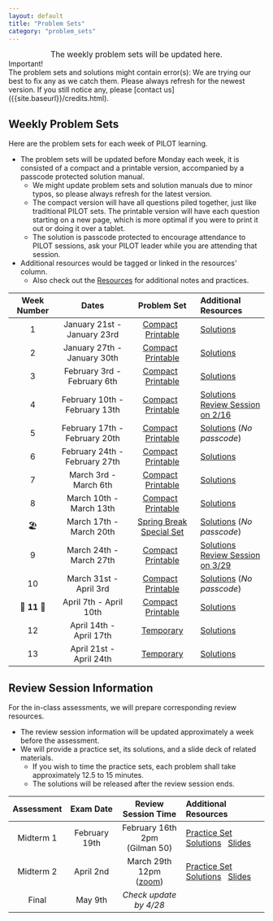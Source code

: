 ```yaml
---
layout: default
title: "Problem Sets"
category: "problem_sets"
---
```


<div style="text-align: center; font-size: 110%;">
    The weekly problem sets will be updated here.
</div>

<div class='admonition info'>
  <div class='title'>Important!</div>
  <div class='content' markdown='1'>
The problem sets and solutions might contain error(s): We are trying our best to fix any as we catch them. Please always refresh for the newest version. If you still notice any, please [contact us]({{site.baseurl}}/credits.html).
  </div>
</div>

## Weekly Problem Sets

Here are the problem sets for each week of PILOT learning.
- The problem sets will be updated before Monday each week, it is consisted of a compact and a printable version, accompanied by a passcode protected solution manual.
    - We might update problem sets and solution manuals due to minor typos, so please always refresh for the latest version.
    - The compact version will have all questions piled together, just like traditional PILOT sets. The printable version will have each question starting on a new page, which is more optimal if you were to print it out or doing it over a tablet.
    - The solution is passcode protected to encourage attendance to PILOT sessions, ask your PILOT leader while you are attending that session.
- Additional resources would be tagged or linked in the resources' column.
    - Also check out the [Resources]({{site.baseurl}}/resources.html#important-documents) for additional notes and practices.

| Week Number | Dates | Problem Set | Additional Resources |
|:-----------:|:-----:|:-----------:|:---------------------|
| 1 | January 21st - January 23rd | [Compact]({{site.baseurl}}/PSets/1C.pdf) &nbsp; [Printable]({{site.baseurl}}/PSets/1E.pdf) | [Solutions]({{site.baseurl}}/PSets/1S.pdf) |
| 2 | January 27th - January 30th | [Compact]({{site.baseurl}}/PSets/2C.pdf) &nbsp; [Printable]({{site.baseurl}}/PSets/2E.pdf) | [Solutions]({{site.baseurl}}/PSets/2S.pdf) |
| 3 | February 3rd - February 6th | [Compact]({{site.baseurl}}/PSets/3C.pdf) &nbsp; [Printable]({{site.baseurl}}/PSets/3E.pdf) | [Solutions]({{site.baseurl}}/PSets/3S.pdf)|
| 4 | February 10th - February 13th | [Compact]({{site.baseurl}}/PSets/4C.pdf) &nbsp; [Printable]({{site.baseurl}}/PSets/4E.pdf) | [Solutions]({{site.baseurl}}/PSets/4S.pdf) <br> [Review Session on 2/16](#review-session-information) |
| 5 | February 17th - February 20th | [Compact]({{site.baseurl}}/PSets/5C.pdf) &nbsp; [Printable]({{site.baseurl}}/PSets/5E.pdf) | [Solutions]({{site.baseurl}}/PSets/5S.pdf) (*No passcode*) |
| 6 | February 24th - February 27th | [Compact]({{site.baseurl}}/PSets/6C.pdf) &nbsp; [Printable]({{site.baseurl}}/PSets/6E.pdf) | [Solutions]({{site.baseurl}}/PSets/6S.pdf) |
| 7 | March 3rd - March 6th | [Compact]({{site.baseurl}}/PSets/7C.pdf) &nbsp; [Printable]({{site.baseurl}}/PSets/7E.pdf) | [Solutions]({{site.baseurl}}/PSets/7S.pdf) |
| 8 | March 10th - March 13th | [Compact]({{site.baseurl}}/PSets/8C.pdf) &nbsp; [Printable]({{site.baseurl}}/PSets/8E.pdf) | [Solutions]({{site.baseurl}}/PSets/8S.pdf) |
| 🏖️ | March 17th - March 20th | [Spring Break Special Set]({{site.baseurl}}/PSets/SB.pdf) | [Solutions]({{site.baseurl}}/PSets/SBS.pdf) (*No passcode*) |
| 9 | March 24th - March 27th | [Compact]({{site.baseurl}}/PSets/9C.pdf) &nbsp; [Printable]({{site.baseurl}}/PSets/9E.pdf) | [Solutions]({{site.baseurl}}/PSets/9S.pdf) <br> [Review Session on 3/29](#review-session-information) |
| 10 | March 31st - April 3rd | [Compact]({{site.baseurl}}/PSets/10C.pdf) &nbsp; [Printable]({{site.baseurl}}/PSets/10E.pdf) | [Solutions]({{site.baseurl}}/PSets/10S.pdf) (*No passcode*) |
| **🌟 11 🌟** | April 7th - April 10th | [Compact]({{site.baseurl}}/PSets/11C.pdf) &nbsp; [Printable]({{site.baseurl}}/PSets/11E.pdf) | [Solutions]({{site.baseurl}}/PSets/11S.pdf) |
| 12 | April 14th - April 17th | [Temporary]({{site.baseurl}}/PSets/12.pdf) | [Solutions]({{site.baseurl}}/PSets/12S.pdf) |
| 13 | April 21st - April 24th | [Temporary]({{site.baseurl}}/PSets/13.pdf) | [Solutions]({{site.baseurl}}/PSets/13S.pdf) |

## Review Session Information

For the in-class assessments, we will prepare corresponding review resources.
- The review session information will be updated approximately a week before the assessment.
- We will provide a practice set, its solutions, and a slide deck of related materials.
    - If you wish to time the practice sets, each problem shall take approximately 12.5 to 15 minutes.
    - The solutions will be released after the review session ends.

| Assessment | Exam Date | Review Session Time | Additional Resources |
|:----------:|:---------:|:-------------------:|:---------------------|
| Midterm 1 | February 19th | February 16th 2pm <br> (Gilman 50) | [Practice Set]({{site.baseurl}}/PSets/M1.pdf) &nbsp; [Solutions]({{site.baseurl}}/PSets/M1S.pdf) &nbsp; [Slides]({{site.baseurl}}/PSets/S1.pdf) |
| Midterm 2 | April 2nd | March 29th 12pm <br> ([zoom](https://JHUBlueJays.zoom.us/j/96598269569?pwd=6SK431bSwCgFr8gAUrAQFbVXEJXqYv.1)) | [Practice Set]({{site.baseurl}}/PSets/M2.pdf) &nbsp; [Solutions]({{site.baseurl}}/PSets/M2S.pdf) &nbsp; [Slides]({{site.baseurl}}/PSets/S2.pdf) |
| Final | May 9th | *Check update by 4/28* |  |
